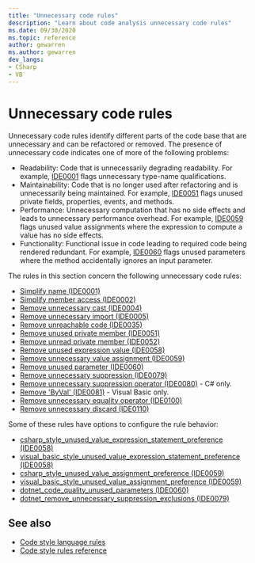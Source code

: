 ```yaml
---
title: "Unnecessary code rules"
description: "Learn about code analysis unnecessary code rules"
ms.date: 09/30/2020
ms.topic: reference
author: gewarren
ms.author: gewarren
dev_langs:
- CSharp
- VB
---
```

# Unnecessary code rules

Unnecessary code rules identify different parts of the code base that are unnecessary and can be refactored or removed. The presence of unnecessary code indicates one of more of the following problems:

- Readability: Code that is unnecessarily degrading readability. For example, [IDE0001](ide0001.md) flags unnecessary type-name qualifications.
- Maintainability: Code that is no longer used after refactoring and is unnecessarily being maintained. For example, [IDE0051](ide0051.md) flags unused private fields, properties, events, and methods.
- Performance: Unnecessary computation that has no side effects and leads to unnecessary performance overhead. For example, [IDE0059](ide0059.md) flags unused value assignments where the expression to compute a value has no side effects.
- Functionality: Functional issue in code leading to required code being rendered redundant. For example, [IDE0060](ide0060.md) flags unused parameters where the method accidentally ignores an input parameter.

The rules in this section concern the following unnecessary code rules:

- [Simplify name (IDE0001)](ide0001.md)
- [Simplify member access (IDE0002)](ide0002.md)
- [Remove unnecessary cast (IDE0004)](ide0004.md)
- [Remove unnecessary import (IDE0005)](ide0005.md)
- [Remove unreachable code (IDE0035)](ide0035.md)
- [Remove unused private member (IDE0051)](ide0051.md)
- [Remove unread private member (IDE0052)](ide0052.md)
- [Remove unused expression value (IDE0058)](ide0058.md)
- [Remove unnecessary value assignment (IDE0059)](ide0059.md)
- [Remove unused parameter (IDE0060)](ide0060.md)
- [Remove unnecessary suppression (IDE0079)](ide0079.md)
- [Remove unnecessary suppression operator (IDE0080)](ide0080.md) - C# only.
- [Remove 'ByVal' (IDE0081)](ide0081.md) - Visual Basic only.
- [Remove unnecessary equality operator (IDE0100)](ide0100.md)
- [Remove unnecessary discard (IDE0110)](ide0110.md)

Some of these rules have options to configure the rule behavior:

- [csharp_style_unused_value_expression_statement_preference (IDE0058)](ide0058.md#csharp_style_unused_value_expression_statement_preference)
- [visual_basic_style_unused_value_expression_statement_preference (IDE0058)](ide0058.md#visual_basic_style_unused_value_expression_statement_preference)
- [csharp_style_unused_value_assignment_preference (IDE0059)](ide0059.md#csharp_style_unused_value_assignment_preference)
- [visual_basic_style_unused_value_assignment_preference (IDE0059)](ide0059.md#visual_basic_style_unused_value_assignment_preference)
- [dotnet_code_quality_unused_parameters (IDE0060)](ide0060.md#dotnet_code_quality_unused_parameters)
- [dotnet_remove_unnecessary_suppression_exclusions (IDE0079)](ide0079.md#dotnet_remove_unnecessary_suppression_exclusions)

## See also

- [Code style language rules](language-rules.md)
- [Code style rules reference](index.md)
